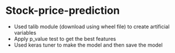 # Stock-price-prediction
* Used talib module (download using wheel file) to create artificial variables
* Apply p_value test to get the best features
* Used keras tuner to make the model and then save the model
